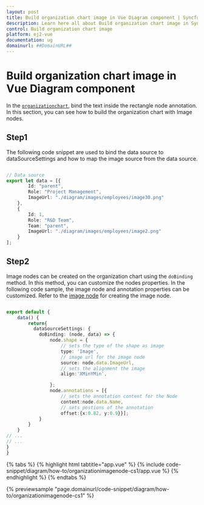 ```yaml
---
layout: post
title: Build organization chart image in Vue Diagram component | Syncfusion
description: Learn here all about Build organization chart image in Syncfusion Vue Diagram component of Syncfusion Essential JS 2 and more.
control: Build organization chart image 
platform: ej2-vue
documentation: ug
domainurl: ##DomainURL##
---
```


# Build organization chart image in Vue Diagram component

In the [`organizationchart`](./automatic-layout/#organizational-chart), bind the text inside the rectangle node annotation. In this section, you can see how to build the organization chart with Image nodes.

## Step1

The following code snippet are used to bind the data source to dataSourceSettings and how to map the image source from the data source.

```ts

// Data source
export let data = [{
        Id: "parent",
        Role: "Project Management",
        ImageUrl: "./diagram/images/employees/image30.png"
    },
    {
        Id: 1,
        Role: "R&D Team",
        Team: "parent",
        ImageUrl: "./diagram/images/employees/image2.png"
    }
];

```

## Step2

Image nodes can be created on the organization chart using the `doBinding` method. In this method, you can customize the nodes properties.
In the following code sample, the image node and annotation properties can be customized. Refer to the [image node](./shapes/#image) for creating the image node.

```ts

export default {
    data() {
        return{
          dataSourceSettings: {
            doBinding: (node, data) => {
                node.shape = {
                    // sets the type of the shape as image
                    type: 'Image',
                    // image url for the image node
                    source: node.data.ImageUrl,
                    // sets the alignment the image
                    align:'XMinYMin',

                };
                node.annotations = [{
                    // sets the annotation content for the Node
                    content:node.data.Name,
                    // sets postions of the annotation
                    offset:{x:0.82, y:0.9}}];
            }
        }
    }
// ...
// ...
}
}


```

{% tabs %}
{% highlight html tabtitle="app.vue" %}
{% include code-snippet/diagram/how-to/organizationimagenode-cs1/app.vue %}
{% endhighlight %}
{% endtabs %}
        
{% previewsample "page.domainurl/code-snippet/diagram/how-to/organizationimagenode-cs1" %}